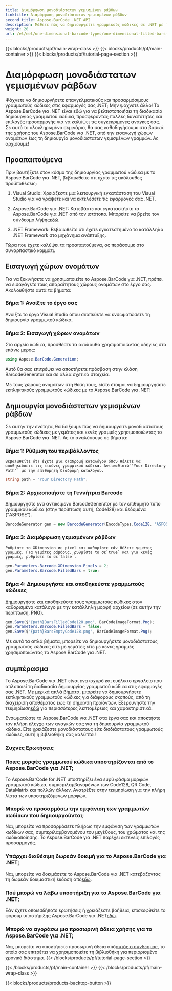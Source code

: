 ```yaml
---
title: Διαμόρφωση μονοδιάστατων γεμισμένων ράβδων
linktitle: Διαμόρφωση μονοδιάστατων γεμισμένων ράβδων
second_title: Aspose.BarCode .NET API
description: Μάθετε πώς να δημιουργείτε γραμμικούς κώδικες σε .NET με το Aspose.BarCode για .NET. Αυτό το περιεκτικό σεμινάριο καλύπτει τα πάντα, από την εισαγωγή χώρων ονομάτων έως τη δημιουργία μονοδιάστατων γραμμωτών κωδίκων.
weight: 20
url: /el/net/one-dimensional-barcode-types/one-dimensional-filled-bars-configuration/
---
```


{{< blocks/products/pf/main-wrap-class >}}
{{< blocks/products/pf/main-container >}}
{{< blocks/products/pf/tutorial-page-section >}}

# Διαμόρφωση μονοδιάστατων γεμισμένων ράβδων


Ψάχνετε να δημιουργήσετε επαγγελματικούς και προσαρμόσιμους γραμμωτούς κώδικες στις εφαρμογές σας .NET; Μην ψάχνετε άλλο! Το Aspose.BarCode για .NET είναι εδώ για να βελτιστοποιήσει τη διαδικασία δημιουργίας γραμμωτού κώδικα, προσφέροντας πολλές δυνατότητες και επιλογές προσαρμογής για να καλύψει τις συγκεκριμένες ανάγκες σας. Σε αυτό το ολοκληρωμένο σεμινάριο, θα σας καθοδηγήσουμε στα βασικά της χρήσης του Aspose.BarCode για .NET, από την εισαγωγή χώρων ονομάτων έως τη δημιουργία μονοδιάστατων γεμισμένων γραμμών. Ας αρχίσουμε!

## Προαπαιτούμενα

Πριν βουτήξετε στον κόσμο της δημιουργίας γραμμωτού κώδικα με το Aspose.BarCode για .NET, βεβαιωθείτε ότι έχετε τις ακόλουθες προϋποθέσεις:

1. Visual Studio: Χρειάζεστε μια λειτουργική εγκατάσταση του Visual Studio για να γράψετε και να εκτελέσετε τις εφαρμογές σας .NET.

2.  Aspose.BarCode για .NET: Κατεβάστε και εγκαταστήστε το Aspose.BarCode για .NET από τον ιστότοπο. Μπορείτε να βρείτε τον σύνδεσμο λήψης[εδώ](https://releases.aspose.com/barcode/net/).

3. .NET Framework: Βεβαιωθείτε ότι έχετε εγκατεστημένο το κατάλληλο .NET Framework στο μηχάνημα ανάπτυξης.

Τώρα που έχετε καλύψει τα προαπαιτούμενα, ας περάσουμε στο συναρπαστικό κομμάτι.

## Εισαγωγή χώρων ονομάτων

Για να ξεκινήσετε να χρησιμοποιείτε το Aspose.BarCode για .NET, πρέπει να εισαγάγετε τους απαραίτητους χώρους ονομάτων στο έργο σας. Ακολουθήστε αυτά τα βήματα:

### Βήμα 1: Ανοίξτε το έργο σας
   Ανοίξτε το έργο Visual Studio όπου σκοπεύετε να ενσωματώσετε τη δημιουργία γραμμωτού κώδικα.

### Βήμα 2: Εισαγωγή χώρων ονομάτων
   Στο αρχείο κώδικα, προσθέστε τα ακόλουθα χρησιμοποιώντας οδηγίες στο επάνω μέρος:

   ```csharp
   using Aspose.BarCode.Generation;
   ```

   Αυτό θα σας επιτρέψει να αποκτήσετε πρόσβαση στην κλάση BarcodeGenerator και σε άλλα σχετικά στοιχεία.

Με τους χώρους ονομάτων στη θέση τους, είστε έτοιμοι να δημιουργήσετε εκπληκτικούς γραμμωτούς κώδικες με το Aspose.BarCode για .NET!

## Δημιουργία μονοδιάστατων γεμισμένων ράβδων

Σε αυτήν την ενότητα, θα δείξουμε πώς να δημιουργείτε μονοδιάστατους γραμμωτούς κώδικες με γεμάτες και κενές γραμμές χρησιμοποιώντας το Aspose.BarCode για .NET. Ας το αναλύσουμε σε βήματα:

### Βήμα 1: Ρύθμιση του περιβάλλοντος
    Βεβαιωθείτε ότι έχετε μια διαδρομή καταλόγου όπου θέλετε να αποθηκεύσετε τις εικόνες γραμμικού κώδικα. Αντικαθιστώ`"Your Directory Path"` με την επιθυμητή διαδρομή καταλόγου.

   ```csharp
   string path = "Your Directory Path";
   ```

### Βήμα 2: Αρχικοποιήστε τη Γεννήτρια Barcode
   Δημιουργήστε ένα αντικείμενο BarcodeGenerator με τον επιθυμητό τύπο γραμμικού κώδικα (στην περίπτωση αυτή, Code128) και δεδομένα ("ASPOSE").

   ```csharp
   BarcodeGenerator gen = new BarcodeGenerator(EncodeTypes.Code128, "ASPOSE");
   ```

### Βήμα 3: Διαμόρφωση γεμισμένων ράβδων
    Ρυθμίστε το XDimension σε pixel και καθορίστε εάν θέλετε γεμάτες γραμμές. Για γεμάτες ράβδους, ρυθμίστε το σε`true` και για κενές γραμμές, ρυθμίστε το σε`false`.

   ```csharp
   gen.Parameters.Barcode.XDimension.Pixels = 2;
   gen.Parameters.Barcode.FilledBars = true;
   ```

### Βήμα 4: Δημιουργήστε και αποθηκεύστε γραμμωτούς κώδικες
   Δημιουργήστε και αποθηκεύστε τους γραμμωτούς κώδικες στον καθορισμένο κατάλογο με την κατάλληλη μορφή αρχείου (σε αυτήν την περίπτωση, PNG).

   ```csharp
   gen.Save($"{path}BarsFilledCode128.png", BarCodeImageFormat.Png);
   gen.Parameters.Barcode.FilledBars = false;
   gen.Save($"{path}BarsEmptyCode128.png", BarCodeImageFormat.Png);
   ```

Με αυτά τα απλά βήματα, μπορείτε να δημιουργήσετε μονοδιάστατους γραμμωτούς κώδικες είτε με γεμάτες είτε με κενές γραμμές χρησιμοποιώντας το Aspose.BarCode για .NET.

## συμπέρασμα

Το Aspose.BarCode για .NET είναι ένα ισχυρό και ευέλικτο εργαλείο που απλοποιεί τη διαδικασία δημιουργίας γραμμωτού κώδικα στις εφαρμογές σας .NET. Με μερικά απλά βήματα, μπορείτε να δημιουργήσετε εκπληκτικούς γραμμωτούς κώδικες για διάφορους σκοπούς, από τη διαχείριση αποθέματος έως τη σήμανση προϊόντων. Εξερευνήστε την τεκμηρίωση[εδώ](https://reference.aspose.com/barcode/net/) για περισσότερες λεπτομέρειες και χαρακτηριστικά.

Ενσωματώστε το Aspose.BarCode για .NET στα έργα σας και αποκτήστε τον πλήρη έλεγχο των αναγκών σας για τη δημιουργία γραμμωτού κώδικα. Είτε χρειάζεστε μονοδιάστατους είτε δισδιάστατους γραμμωτούς κώδικες, αυτή η βιβλιοθήκη σας καλύπτει!

### Συχνές Ερωτήσεις

### Ποιες μορφές γραμμωτού κώδικα υποστηρίζονται από το Aspose.BarCode για .NET;
Το Aspose.BarCode for .NET υποστηρίζει ένα ευρύ φάσμα μορφών γραμμωτού κώδικα, συμπεριλαμβανομένων των Code128, QR Code, DataMatrix και πολλών άλλων. Ανατρέξτε στην τεκμηρίωση για την πλήρη λίστα των υποστηριζόμενων μορφών.

### Μπορώ να προσαρμόσω την εμφάνιση των γραμμωτών κωδίκων που δημιουργούνται;
Ναι, μπορείτε να προσαρμόσετε πλήρως την εμφάνιση των γραμμωτών κωδίκων σας, συμπεριλαμβανομένου του μεγέθους, του χρώματος και της κωδικοποίησης. Το Aspose.BarCode για .NET παρέχει εκτενείς επιλογές προσαρμογής.

### Υπάρχει διαθέσιμη δωρεάν δοκιμή για το Aspose.BarCode για .NET;
Ναι, μπορείτε να δοκιμάσετε το Aspose.BarCode για .NET κατεβάζοντας τη δωρεάν δοκιμαστική έκδοση από[εδώ](https://releases.aspose.com/).

### Πού μπορώ να λάβω υποστήριξη για το Aspose.BarCode για .NET;
 Εάν έχετε οποιεσδήποτε ερωτήσεις ή χρειάζεστε βοήθεια, επισκεφθείτε το φόρουμ υποστήριξης Aspose.BarCode για .NET[εδώ](https://forum.aspose.com/c/barcode/13).

### Μπορώ να αγοράσω μια προσωρινή άδεια χρήσης για το Aspose.BarCode για .NET;
 Ναι, μπορείτε να αποκτήσετε προσωρινή άδεια από[αυτός ο σύνδεσμος](https://purchase.aspose.com/temporary-license/), το οποίο σας επιτρέπει να χρησιμοποιείτε τη βιβλιοθήκη για περιορισμένο χρονικό διάστημα.
{{< /blocks/products/pf/tutorial-page-section >}}

{{< /blocks/products/pf/main-container >}}
{{< /blocks/products/pf/main-wrap-class >}}

{{< blocks/products/products-backtop-button >}}
